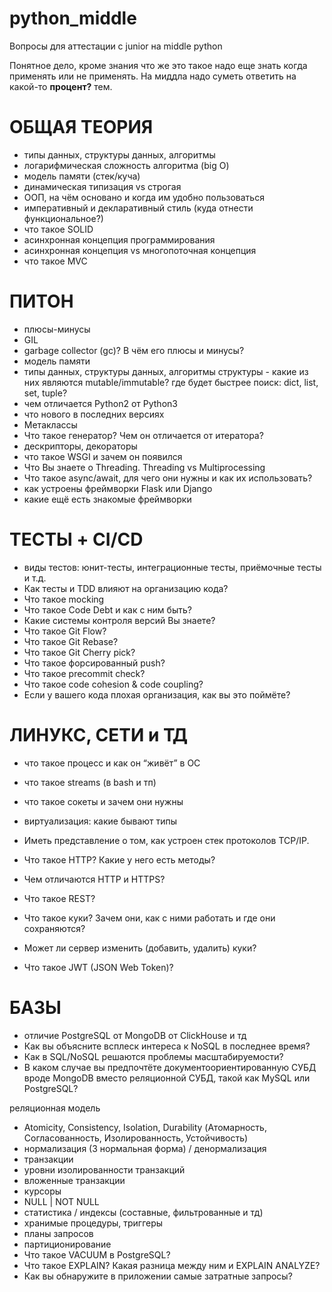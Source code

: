 # python_middle
Вопросы для аттестации с junior на middle python


Понятное дело, кроме знания что же это такое надо еще знать когда применять или не применять.
На миддла надо суметь ответить на какой-то __процент?__ тем.


ОБЩАЯ ТЕОРИЯ
===============================
- типы данных, структуры данных, алгоритмы
- логарифмическая сложность алгоритма (big O)
- модель памяти (стек/куча)
- динамическая типизация vs строгая
- ООП, на чём основано и когда им удобно пользоваться
- императивный и декларативный стиль (куда отнести функциональное?)
- что такое SOLID
- асинхронная концепция программирования
- асинхронная концепция vs многопоточная концепция
- что такое MVC


ПИТОН
===============================
- плюсы-минусы
- GIL
- garbage collector (gc)? В чём его плюсы и минусы?
- модель памяти
- типы данных, структуры данных, алгоритмы
структуры - какие из них являются mutable/immutable? где будет быстрее поиск: dict, list, set, tuple?
- чем отличается Python2 от Python3
- что нового в последних версиях
- Метаклассы
- Что такое генератор? Чем он отличается от итератора?
- дескрипторы, декораторы
- что такое WSGI и зачем он появился
- Что Вы знаете о Threading. Threading vs Multiprocessing
- Что такое async/await, для чего они нужны и как их использовать?
- как устроены фреймворки Flask или Django
- какие ещё есть знакомые фреймворки


ТЕСТЫ + CI/CD
===============================
- виды тестов: юнит-тесты, интеграционные тесты, приёмочные тесты и т.д.
- Как тесты и TDD влияют на организацию кода?
- Что такое mocking
- Что такое Code Debt и как с ним быть?
- Какие системы контроля версий Вы знаете?
- Что такое Git Flow?
- Что такое Git Rebase?
- Что такое Git Cherry pick?
- Что такое форсированный push?
- Что такое precommit check?
- Что такое code cohesion & code coupling?
- Если у вашего кода плохая организация, как вы это поймёте?


ЛИНУКС, СЕТИ и ТД
===============================
- что такое процесс и как он “живёт” в ОС
- что такое streams (в bash и тп)
- что такое сокеты и зачем они нужны
- виртуализация: какие бывают типы

- Иметь представление о том, как устроен стек протоколов TCP/IP.
- Что такое HTTP? Какие у него есть методы?
- Чем отличаются HTTP и HTTPS?
- Что такое REST?
- Что такое куки? Зачем они, как с ними работать и где они сохраняются?
- Может ли сервер изменить (добавить, удалить) куки?
- Что такое JWT (JSON Web Token)?



БАЗЫ
===============================
- отличие PostgreSQL от MongoDB от ClickHouse и тд
- Как вы объясните всплеск интереса к NoSQL в последнее время?
- Как в SQL/NoSQL решаются проблемы масштабируемости?
- В каком случае вы предпочтёте документоориентированную СУБД вроде MongoDB вместо реляционной СУБД, такой как MySQL или PostgreSQL?

реляционная модель
- Atomicity, Consistency, Isolation, Durability (Атомарность, Согласованность, Изолированность, Устойчивость)
- нормализация (3 нормальная форма) / денормализация
- транзакции
- уровни изолированности транзакций
- вложенные транзакции
- курсоры
- NULL | NOT NULL
- статистика / индексы (составные, фильтрованные и тд) 
- хранимые процедуры, триггеры
- планы запросов
- партиционирование
- Что такое VACUUM в PostgreSQL?
- Что такое EXPLAIN? Какая разница между ним и EXPLAIN ANALYZE?
- Как вы обнаружите в приложении самые затратные запросы?

